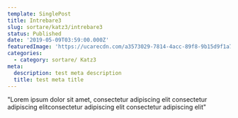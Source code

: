 ```yaml
---
template: SinglePost
title: Intrebare3
slug: sortare/katz3/intrebare3
status: Published
date: '2019-05-09T03:59:00.000Z'
featuredImage: 'https://ucarecdn.com/a3573029-7814-4acc-89f8-9b15d9f1a781/photo14340302164110b793f4b4173'
categories:
  - category: sortare/ Katz3
meta:
  description: test meta description
  title: test meta title
---
```


"Lorem ipsum dolor sit amet, consectetur adipiscing elit  consectetur adipiscing elitconsectetur adipiscing elit consectetur adipiscing elit"
